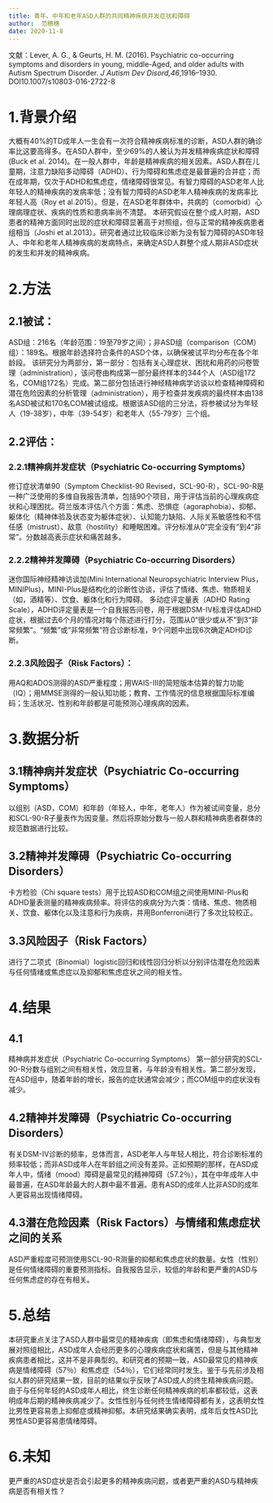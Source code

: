 ```yaml
---
title: 青年、中年和老年ASD人群的共同精神疾病并发症状和障碍
author:  范穗穗
date: 2020-11-8
---
```

文献：Lever, A. G., & Geurts, H. M. (2016). Psychiatric co-occurring symptoms and disorders in young, middle-Aged, and older adults with Autism Spectrum Disorder. *J Autism Dev Disord,46*,1916–1930. DOI10.1007/s10803-016-2722-8
# 1.背景介绍
大概有40%的TD成年人一生会有一次符合精神疾病标准的诊断，ASD人群的确诊率比这要高得多。在ASD人群中，至少69%的人被认为并发精神疾病症状和障碍(Buck et al. 2014)。在一般人群中，年龄是精神疾病的相关因素。ASD人群在儿童期，注意力缺陷多动障碍（ADHD）、行为障碍和焦虑症是最普遍的合并症；而在成年期，仅次于ADHD和焦虑症，情绪障碍很常见。有智力障碍的ASD老年人比年轻人的精神疾病的发病率低；没有智力障碍的ASD老年人精神疾病的发病率比年轻人高（Roy et al.2015）。但是，在ASD老年群体中，共病的（comorbid）心理病理症状、疾病的性质和患病率尚不清楚。
本研究假设在整个成人时期，ASD患者的精神方面同时出现的症状和障碍显著高于对照组，但与正常的精神疾病患者组相当（Joshi et al.2013）。研究者通过比较临床诊断为没有智力障碍的ASD年轻人、中年和老年人精神疾病的发病特点，来确定ASD人群整个成人期非ASD症状的发生和并发的精神疾病。
# 2.方法
## 2.1被试：
ASD组：216名（年龄范围：19至79岁之间）；非ASD组（comparison（COM）组）：189名。根据年龄选择符合条件的ASD个体，以确保被试平均分布在各个年龄段。
该研究分为两部分，第一部分：包括有关心理症状、困扰和用药的问卷管理（administration），该问卷由构成第一部分最终样本的344个人（ASD组172名，COM组172名）完成。第二部分包括进行神经精神病学访谈以检查精神障碍和潜在危险因素的分析管理（administration），用于检查并发疾病的最终样本由138名ASD被试和170名COM被试组成。根据该ASD组的三分法，将参被试分为年轻人（19-38岁），中年（39-54岁）和老年人（55-79岁）三个组。
## 2.2评估：
### 2.2.1精神病并发症状（Psychiatric Co-occurring Symptoms）
修订症状清单90（Symptom Checklist-90 Revised，SCL-90-R），SCL-90-R是一种广泛使用的多维自我报告清单，包括90个项目，用于评估当前的心理疾病症状和心理困扰。荷兰版本评估八个方面：焦虑、恐惧症（agoraphobia）、抑郁、躯体化（精神体验及状态变为躯体症状）、认知能力缺陷、人际关系敏感性和不信任感（mistrust）、敌意（hostility）和睡眠困难。评分标准从0“完全没有”到4“非常”。分数越高表示症状和痛苦越多。
### 2.2.2精神并发障碍（Psychiatric Co-occurring Disorders）
迷你国际神经精神访谈加(Mini International Neuropsychiatric Interview Plus，MINIPlus)，MINI-Plus是结构化的诊断性访谈，评估了情绪、焦虑、物质相关（如，酒精等）、饮食、躯体化和行为障碍。
多动症评定量表（ADHD Rating Scale），ADHD评定量表是一个自我报告问卷，用于根据DSM-IV标准评估ADHD症状，根据过去6个月的情况对每个陈述进行打分，范围从0“很少或从不”到3“非常频繁”。“频繁”或“非常频繁”符合诊断标准，9个问题中出现6次确定ADHD诊断。
### 2.2.3风险因子（Risk Factors）：
用AQ和ADOS测得的ASD严重程度；用WAIS-III的简短版本估算的智力功能（IQ）；用MMSE测得的一般认知功能；教育、工作情况的信息根据国际标准编码；生活状况、性别和年龄都是可能预测心理疾病的因素。
# 3.数据分析
## 3.1精神病并发症状（Psychiatric Co-occurring Symptoms）
以组别（ASD，COM）和年龄（年轻人，中年，老年人）作为被试间变量，总分和SCL-90-R子量表作为因变量。然后将原始分数与一般人群和精神病患者群体的规范数据进行比较。
## 3.2精神并发障碍（Psychiatric Co-occurring Disorders）
卡方检验（Chi square tests）用于比较ASD和COM组之间使用MINI-Plus和ADHD量表测量的精神疾病频率。将评估的疾病分为六类：情绪、焦虑、物质相关、饮食、躯体化以及注意和行为疾病，并用Bonferroni进行了多次比较校正。
## 3.3风险因子（Risk Factors）
进行了二项式（Binomial）logistic回归和线性回归分析以分别评估潜在危险因素与任何情绪或焦虑症以及抑郁和焦虑症状之间的相关性。
# 4.结果
## 4.1
精神病并发症状（Psychiatric Co-occurring Symptoms）
第一部分研究的SCL-90-R分数与组别之间有相关性，效应显著，与年龄没有相关性。第二部分发现，在ASD组中，随着年龄的增长，报告的症状通常会减少；而COM组中的症状没有减少。
## 4.2精神并发障碍（Psychiatric Co-occurring Disorders）
有关DSM-IV诊断的频率，总体而言，ASD老年人与年轻人相比，符合诊断标准的频率较低；而非ASD成年人在年龄组之间没有差异。正如预期的那样，在ASD成年人中，情绪（mood）障碍是最常见的精神障碍（57.2％），其在中年成年人中最普遍，在ASD年龄最大的人群中最不普遍。患有ASD的成年人比非ASD的成年人更容易出现情绪障碍。
## 4.3潜在危险因素（Risk Factors）与情绪和焦虑症状之间的关系
ASD严重程度可预测使用SCL-90-R测量的抑郁和焦虑症状的数量。女性（性别）是任何情绪障碍的重要预测指标。自我报告显示，较低的年龄和更严重的ASD与任何焦虑症的存在有相关。
# 5.总结
本研究重点关注了ASD人群中最常见的精神疾病（即焦虑和情绪障碍），与典型发展对照组相比，ASD成年人会经历更多的心理疾病症状和痛苦，但是与其他精神疾病患者相比，这并不是非典型的。和研究者的预期一致，ASD最常见的精神疾病是情绪障碍（57％）和焦虑症（54％），它们经常同时发生。鉴于与先前涉及相似人群的研究结果一致，目前的结果似乎反映了ASD成人的终生精神疾病问题。由于与任何年轻的ASD成年人相比，终生诊断任何精神疾病的机率都较低，这表明成年后期的精神疾病减少了。女性性别与任何终生情绪障碍都有关，这表明女性比男性更容易患上抑郁症或精神抑郁。本研究结果确实表明，成年后女性ASD比男性ASD更容易患情绪障碍。
# 6.未知
更严重的ASD症状是否会引起更多的精神疾病问题，或者更严重的ASD与精神疾病是否有相关性？
